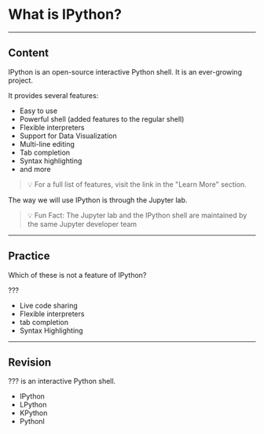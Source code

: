 ﻿---
author: Stefan-Stojanovic

type: normal

category: how to

links:
 - '[IPython](https://ipython.readthedocs.io/en/stable/){documentation}'

---

# What is IPython?

---
## Content

IPython is an open-source interactive Python shell. It is an ever-growing project.

It provides several features:
- Easy to use
- Powerful shell (added features to the regular shell)
- Flexible interpreters
- Support for Data Visualization
- Multi-line editing
- Tab completion 
- Syntax highlighting
- and more


> 💡 For a full list of features, visit the link in the "Learn More" section.

The way we will use IPython is through the Jupyter lab.

> 💡 Fun Fact: The Jupyter lab and the IPython shell are maintained by the same Jupyter developer team

---
## Practice

Which of these is not a feature of IPython?

???

- Live code sharing
- Flexible interpreters
- tab completion
- Syntax Highlighting

---
## Revision

??? is an interactive Python shell.

- IPython
- LPython
- KPython
- PythonI
